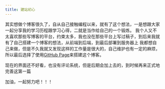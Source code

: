 ```yaml
---
title: 建站初心
---
```

其实想做个博客很久了，自从自己接触编程以来，就有了这个想法，一是想跟大家一起分享我的学习历程跟学习心得，二就是当作给自己的一个锻炼。
我个人又不太喜欢那些写博客的平台，约束太多，我也没在那些平台上写过稿子，到后来我就有了自己搭建一个博客的想法，从前端到后端，到最后部署到服务器上
我都想自己来做，但是不久我就又发现这样的工作量是很大的，自己维护也有一定的麻烦，所以最后选择了使用[GitHub Page](https://pages.github.com/)来搭建这个博客。

现在的界面还不好看，也没有评论系统，但是后期会加上去的，到时候再来正式地完善这第一篇

加油，一起努力吧！！！